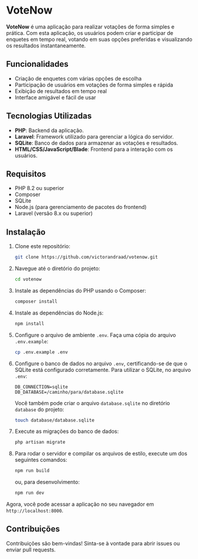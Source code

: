 # VoteNow

**VoteNow** é uma aplicação para realizar votações de forma simples e prática. Com esta aplicação, os usuários podem criar e participar de enquetes em tempo real, votando em suas opções preferidas e visualizando os resultados instantaneamente.

## Funcionalidades

- Criação de enquetes com várias opções de escolha
- Participação de usuários em votações de forma simples e rápida
- Exibição de resultados em tempo real
- Interface amigável e fácil de usar

## Tecnologias Utilizadas

- **PHP**: Backend da aplicação.
- **Laravel**: Framework utilizado para gerenciar a lógica do servidor.
- **SQLite**: Banco de dados para armazenar as votações e resultados.
- **HTML/CSS/JavaScript/Blade**: Frontend para a interação com os usuários.

## Requisitos

- PHP 8.2 ou superior
- Composer
- SQLite
- Node.js (para gerenciamento de pacotes do frontend)
- Laravel (versão 8.x ou superior)

## Instalação

1. Clone este repositório:
    ```bash
    git clone https://github.com/victorandraad/votenow.git
    ```

2. Navegue até o diretório do projeto:
    ```bash
    cd votenow
    ```

3. Instale as dependências do PHP usando o Composer:
    ```bash
    composer install
    ```

4. Instale as dependências do Node.js:
    ```bash
    npm install
    ```

5. Configure o arquivo de ambiente `.env`. Faça uma cópia do arquivo `.env.example`:
    ```bash
    cp .env.example .env
    ```

6. Configure o banco de dados no arquivo `.env`, certificando-se de que o SQLite está configurado corretamente. Para utilizar o SQLite, no arquivo `.env`:
    ```plaintext
    DB_CONNECTION=sqlite
    DB_DATABASE=/caminho/para/database.sqlite
    ```

    Você também pode criar o arquivo `database.sqlite` no diretório `database` do projeto:
    ```bash
    touch database/database.sqlite
    ```

7. Execute as migrações do banco de dados:
    ```bash
    php artisan migrate
    ```

8. Para rodar o servidor e compilar os arquivos de estilo, execute um dos seguintes comandos:
    ```bash
    npm run build
    ```
    ou, para desenvolvimento:
    ```bash
    npm run dev
    ```

Agora, você pode acessar a aplicação no seu navegador em `http://localhost:8000`.

## Contribuições

Contribuições são bem-vindas! Sinta-se à vontade para abrir issues ou enviar pull requests.
